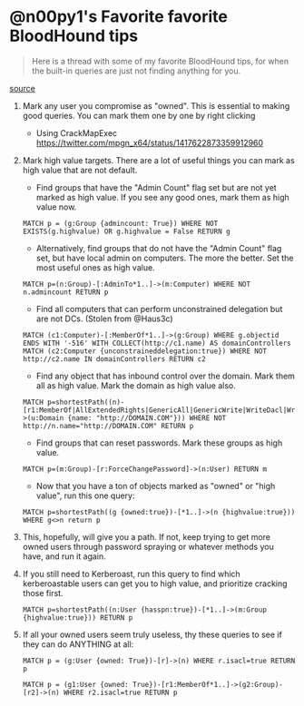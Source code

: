 # @n00py1's Favorite favorite BloodHound tips

> Here is a thread with some of my favorite BloodHound tips, for when the built-in queries are just not finding anything for you.

[source](https://twitter.com/n00py1/status/1508868743451090944)

1. Mark any user you compromise as "owned". This is essential to making good queries. You can mark them one by one by right clicking    
    - Using CrackMapExec https://twitter.com/mpgn_x64/status/1417622873359912960
2. Mark high value targets. There are a lot of useful things you can mark as high value that are not default.
    - Find groups that have the "Admin Count" flag set but are not yet marked as high value. If you see any good ones, mark them as high value now.

    ```
    MATCH p = (g:Group {admincount: True}) WHERE NOT EXISTS(g.highvalue) OR g.highvalue = False RETURN g
    ```

    - Alternatively, find groups that do not have the "Admin Count" flag set, but have local admin on computers. The more the better.  Set the most useful ones as high value.

    ```
    MATCH p=(n:Group)-[:AdminTo*1..]->(m:Computer) WHERE NOT n.admincount RETURN p
    ```

    - Find all computers that can perform unconstrained delegation but are not DCs. (Stolen from @Haus3c)

    ```
    MATCH (c1:Computer)-[:MemberOf*1..]->(g:Group) WHERE g.objectid ENDS WITH '-516' WITH COLLECT(http://c1.name) AS domainControllers MATCH (c2:Computer {unconstraineddelegation:true}) WHERE NOT http://c2.name IN domainControllers RETURN c2
    ```

    - Find any object that has inbound control over the domain. Mark them all as high value. Mark the domain as high value also.

    ```
    MATCH p=shortestPath((n)-[r1:MemberOf|AllExtendedRights|GenericAll|GenericWrite|WriteDacl|WriteOwner|Owns*1..]->(u:Domain {name: "http://DOMAIN.COM"})) WHERE NOT http://n.name="http://DOMAIN.COM" RETURN p
    ```

    - Find groups that can reset passwords. Mark these groups as high value.

    ```
    MATCH p=(m:Group)-[r:ForceChangePassword]->(n:User) RETURN m
    ```

    - Now that you have a ton of objects marked as "owned" or "high value", run this one query:

    ```
    MATCH p=shortestPath((g {owned:true})-[*1..]->(n {highvalue:true})) WHERE g<>n return p
    ```

3. This, hopefully, will give you a path. If not, keep trying to get more owned users through password spraying or whatever methods you have, and run it again.
4. If you still need to Kerberoast, run this query to find which kerberoastable users can get you to high value, and prioritize cracking those first.

    ```
    MATCH p=shortestPath((n:User {hasspn:true})-[*1..]->(m:Group {highvalue:true})) RETURN p
    ```

5. If all your owned users seem truly useless, thy these queries to see if they can do ANYTHING at all: 

    ```
    MATCH p = (g:User {owned: True})-[r]->(n) WHERE r.isacl=true RETURN p

    MATCH p = (g1:User {owned: True})-[r1:MemberOf*1..]->(g2:Group)-[r2]->(n) WHERE r2.isacl=true RETURN p
    ```